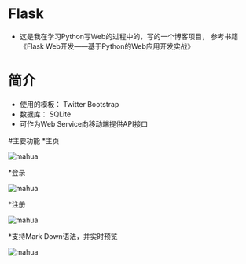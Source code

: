 # Flask
* 这是我在学习Python写Web的过程中的，写的一个博客项目，
参考书籍《Flask Web开发——基于Python的Web应用开发实战》
# 简介
* 使用的模板： Twitter Bootstrap
* 数据库： SQLite
* 可作为Web Service向移动端提供API接口

#主要功能
*主页


![mahua](http://7xp7t3.com1.z0.glb.clouddn.com/log.png)

*登录


![mahua](http://7xp7t3.com1.z0.glb.clouddn.com/log.png)

*注册


![mahua](http://7xp7t3.com1.z0.glb.clouddn.com/log.png)

*支持Mark Down语法，并实时预览


![mahua](http://7xp7t3.com1.z0.glb.clouddn.com/log.png)
